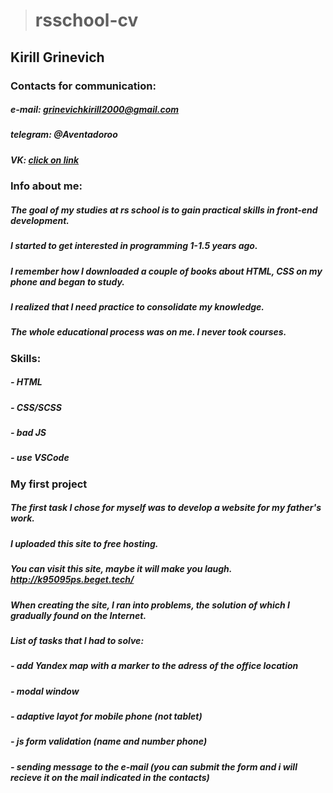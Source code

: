 > # rsschool-cv

## **Kirill Grinevich**

### **Contacts for communication:**
##### **e-mail:** *grinevichkirill2000@gmail.com*
##### **telegram:** *@Aventadoroo*
##### **VK:** *[click on link](https://vk.com/kirillgrinevich)*

### **Info about me:**

##### The goal of my studies at ***rs school*** is to gain practical skills in front-end development.
##### I started to get interested in programming 1-1.5 years ago.
##### I remember how I downloaded a couple of books about HTML, CSS on my phone and began to study.
##### I realized that I need practice to consolidate my knowledge.
##### The whole educational process was on me. I never took courses.

### **Skills:**

##### - HTML
##### - CSS/SCSS
##### - bad JS
##### - use VSCode

### **My first project**
##### The first task I chose for myself was to develop a website for my father's work.
##### I uploaded this site to free hosting.
##### You can visit this site, maybe it will make you laugh. http://k95095ps.beget.tech/

##### When creating the site, I ran into problems, the solution of which I gradually found on the Internet.
##### List of tasks that I had to solve:
##### - add Yandex map with a marker to the adress of the office location
##### - modal window
##### - adaptive layot for mobile phone (not tablet)
##### - js form validation (name and number phone)
##### - sending message to the e-mail (you can submit the form and i will recieve it on the mail indicated in the contacts)







